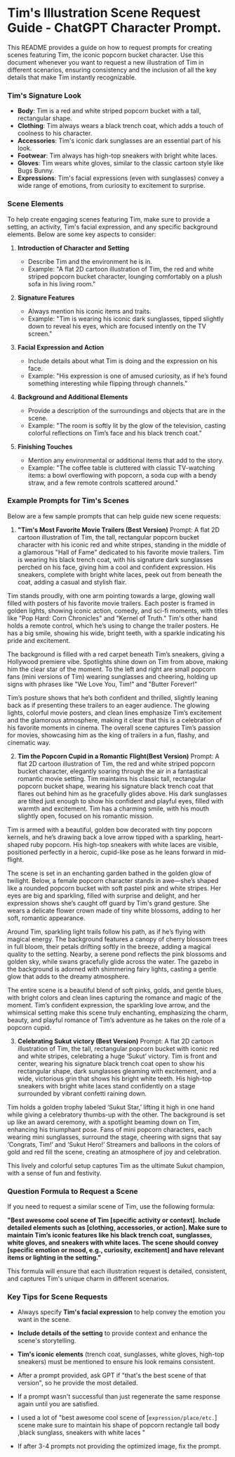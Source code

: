 # Tim's Illustration Scene Request Guide - ChatGPT Character Prompt.

This README provides a guide on how to request prompts for creating scenes featuring Tim, the iconic popcorn bucket character. Use this document whenever you want to request a new illustration of Tim in different scenarios, ensuring consistency and the inclusion of all the key details that make Tim instantly recognizable.

### Tim's Signature Look
- **Body**: Tim is a red and white striped popcorn bucket with a tall, rectangular shape.
- **Clothing**: Tim always wears a black trench coat, which adds a touch of coolness to his character.
- **Accessories**: Tim's iconic dark sunglasses are an essential part of his look.
- **Footwear**: Tim always has high-top sneakers with bright white laces.
- **Gloves**: Tim wears white gloves, similar to the classic cartoon style like Bugs Bunny.
- **Expressions**: Tim's facial expressions (even with sunglasses) convey a wide range of emotions, from curiosity to excitement to surprise.

### Scene Elements
To help create engaging scenes featuring Tim, make sure to provide a setting, an activity, Tim's facial expression, and any specific background elements. Below are some key aspects to consider:

1. **Introduction of Character and Setting**
   - Describe Tim and the environment he is in.
   - Example: "A flat 2D cartoon illustration of Tim, the red and white striped popcorn bucket character, lounging comfortably on a plush sofa in his living room."

2. **Signature Features**
   - Always mention his iconic items and traits.
   - Example: "Tim is wearing his iconic dark sunglasses, tipped slightly down to reveal his eyes, which are focused intently on the TV screen."

3. **Facial Expression and Action**
   - Include details about what Tim is doing and the expression on his face.
   - Example: "His expression is one of amused curiosity, as if he’s found something interesting while flipping through channels."

4. **Background and Additional Elements**
   - Provide a description of the surroundings and objects that are in the scene.
   - Example: "The room is softly lit by the glow of the television, casting colorful reflections on Tim’s face and his black trench coat."

5. **Finishing Touches**
   - Mention any environmental or additional items that add to the story.
   - Example: "The coffee table is cluttered with classic TV-watching items: a bowl overflowing with popcorn, a soda cup with a bendy straw, and a few remote controls scattered around."

### Example Prompts for Tim's Scenes
Below are a few sample prompts that can help guide new scene requests:

1. **"Tim's Most Favorite Movie Trailers (Best Version)**
Prompt: A flat 2D cartoon illustration of Tim, the tall, rectangular popcorn bucket character with his iconic red and white stripes, standing in the middle of a glamorous "Hall of Fame" dedicated to his favorite movie trailers. Tim is wearing his black trench coat, with his signature dark sunglasses perched on his face, giving him a cool and confident expression. His sneakers, complete with bright white laces, peek out from beneath the coat, adding a casual and stylish flair.

Tim stands proudly, with one arm pointing towards a large, glowing wall filled with posters of his favorite movie trailers. Each poster is framed in golden lights, showing iconic action, comedy, and sci-fi moments, with titles like "Pop Hard: Corn Chronicles" and "Kernel of Truth." Tim's other hand holds a remote control, which he’s using to change the trailer posters. He has a big smile, showing his wide, bright teeth, with a sparkle indicating his pride and excitement.

The background is filled with a red carpet beneath Tim’s sneakers, giving a Hollywood premiere vibe. Spotlights shine down on Tim from above, making him the clear star of the moment. To the left and right are small popcorn fans (mini versions of Tim) wearing sunglasses and cheering, holding up signs with phrases like "We Love You, Tim!" and "Butter Forever!"

Tim’s posture shows that he’s both confident and thrilled, slightly leaning back as if presenting these trailers to an eager audience. The glowing lights, colorful movie posters, and clean lines emphasize Tim’s excitement and the glamorous atmosphere, making it clear that this is a celebration of his favorite moments in cinema. The overall scene captures Tim’s passion for movies, showcasing him as the king of trailers in a fun, flashy, and cinematic way.

2. **Tim the Popcorn Cupid in a Romantic Flight(Best Version)**
Prompt: A flat 2D cartoon illustration of Tim, the red and white striped popcorn bucket character, elegantly soaring through the air in a fantastical romantic movie setting. Tim maintains his classic tall, rectangular popcorn bucket shape, wearing his signature black trench coat that flares out behind him as he gracefully glides above. His dark sunglasses are tilted just enough to show his confident and playful eyes, filled with warmth and excitement. Tim has a charming smile, with his mouth slightly open, focused on his romantic mission.

Tim is armed with a beautiful, golden bow decorated with tiny popcorn kernels, and he’s drawing back a love arrow tipped with a sparkling, heart-shaped ruby popcorn. His high-top sneakers with white laces are visible, positioned perfectly in a heroic, cupid-like pose as he leans forward in mid-flight.

The scene is set in an enchanting garden bathed in the golden glow of twilight. Below, a female popcorn character stands in awe—she’s shaped like a rounded popcorn bucket with soft pastel pink and white stripes. Her eyes are big and sparkling, filled with surprise and delight, and her expression shows she’s caught off guard by Tim's grand gesture. She wears a delicate flower crown made of tiny white blossoms, adding to her soft, romantic appearance.

Around Tim, sparkling light trails follow his path, as if he’s flying with magical energy. The background features a canopy of cherry blossom trees in full bloom, their petals drifting softly in the breeze, adding a magical quality to the setting. Nearby, a serene pond reflects the pink blossoms and golden sky, while swans gracefully glide across the water. The gazebo in the background is adorned with shimmering fairy lights, casting a gentle glow that adds to the dreamy atmosphere.

The entire scene is a beautiful blend of soft pinks, golds, and gentle blues, with bright colors and clean lines capturing the romance and magic of the moment. Tim’s confident expression, the sparkling love arrow, and the whimsical setting make this scene truly enchanting, emphasizing the charm, beauty, and playful romance of Tim’s adventure as he takes on the role of a popcorn cupid.

3. **Celebrating Sukut victory (Best Version)**
Prompt: A flat 2D cartoon illustration of Tim, the tall, rectangular popcorn bucket with iconic red and white stripes, celebrating a huge ‘Sukut’ victory. Tim is front and center, wearing his signature black trench coat open to show his rectangular shape, dark sunglasses gleaming with excitement, and a wide, victorious grin that shows his bright white teeth. His high-top sneakers with bright white laces stand confidently on a stage surrounded by vibrant confetti raining down.

Tim holds a golden trophy labeled ‘Sukut Star,’ lifting it high in one hand while giving a celebratory thumbs-up with the other. The background is set up like an award ceremony, with a spotlight beaming down on Tim, enhancing his triumphant pose. Fans of mini popcorn characters, each wearing mini sunglasses, surround the stage, cheering with signs that say ‘Congrats, Tim!’ and ‘Sukut Hero!’ Streamers and balloons in the colors of gold and red fill the scene, creating an atmosphere of joy and celebration.

This lively and colorful setup captures Tim as the ultimate Sukut champion, with a sense of fun and festivity.

### Question Formula to Request a Scene
If you need to request a similar scene of Tim, use the following formula:

**"Best awesome cool scene of Tim [specific activity or context]. Include detailed elements such as [clothing, accessories, or action]. Make sure to maintain Tim’s iconic features like his black trench coat, sunglasses, white gloves, and sneakers with white laces. The scene should convey [specific emotion or mood, e.g., curiosity, excitement] and have relevant items or lighting in the setting."**

This formula will ensure that each illustration request is detailed, consistent, and captures Tim's unique charm in different scenarios.

### Key Tips for Scene Requests
- Always specify **Tim's facial expression** to help convey the emotion you want in the scene.

- **Include details of the setting** to provide context and enhance the scene's storytelling.

- **Tim's iconic elements** (trench coat, sunglasses, white gloves, high-top sneakers) must be mentioned to ensure his look remains consistent.

- After a prompt provided, ask GPT if "that's the best scene of that version", so he provide the most detailed.

- If a prompt wasn't successful than just regenerate the same response again until you are satisfied.

- I used a lot of "best awesome cool scene of [`expression/place/etc.`] scene make sure to maintain his shape of popcorn rectangle tall body ,black sunglass, sneakers with white laces "

- If after 3-4 prompts not providing the optimized image, fix the prompt.
